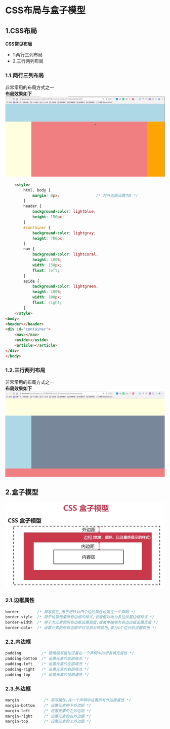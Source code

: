 # CSS布局与盒子模型

## 1.CSS布局
**CSS常见布局**<br>
- 1.两行三列布局
- 2.三行两列布局

### 1.1.两行三列布局
非常常用的布局方式之一<br>
**布局效果如下**<br>
![fail](img/3.1.PNG)<br>

```html
	<style>
		html, body {
			margin: 0px;                /* 将外边距设置为0 */
		}
		header {
			background-color: lightblue;
			height: 150px;
		}
		#container {
			background-color: lightgray;
			height: 700px;
		}
		nav {
			background-color: lightcoral;
			height: 100%;
			width: 150px;
			float: left;
		}
		aside {
			background-color: lightgreen;
			height: 100%;
			width: 100px;
			float: right;
		}
	</style>
<body>
<header></header>
<div id="container">
	<nav></nav>
	<aside></aside>
	<article></article>
</div>
</body>
```

### 1.2.三行两列布局
非常常用的布局方式之一<br>
**布局效果如下**<br>
![fail](img/3.2.PNG)<br>

## 2.盒子模型
![fail](img/3.3.PNG)<br>

### 2.1.边框属性
```css
border        /* 简写属性,用于把针对四个边的属性设置在一个声明 */
border-style  /* 用于设置元素所有边框的样式,或者但对地为各边设置边框样式 */
border-width  /* 用于为元素的所有边框设置宽度,或者单独地为各边边框设置宽度 */
border-color  /* 设置元素的所有边框中可见部分的颜色,或为4个边分别设置颜色 */
```

### 2.2.内边框
```css
padding         /* 使用缩写属性设置在一个声明中的所有填充属性 */
padding-bottom  /* 设置元素的底部填充 */
padding-left    /* 设置元素的左部填充 */
padding-right   /* 设置元素的右部填充 */
padding-top     /* 设置元素的顶部填充 */
```

### 2.3.外边框
```css
margin           /* 简写属性.在一个声明中设置所有外边距属性 */
margin-bottom    /* 设置元素的下外边距 */
margin-left      /* 设置元素的左外边距 */
margin-right     /* 设置元素的右外边距 */
margin-top       /* 设置元素的上外边距 */
```